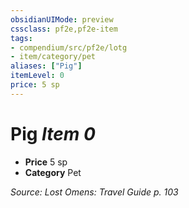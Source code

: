 ```yaml
---
obsidianUIMode: preview
cssclass: pf2e,pf2e-item
tags:
- compendium/src/pf2e/lotg
- item/category/pet
aliases: ["Pig"]
itemLevel: 0
price: 5 sp
---
```

# Pig *Item 0*  

- **Price** 5 sp
- **Category** Pet



*Source: Lost Omens: Travel Guide p. 103*